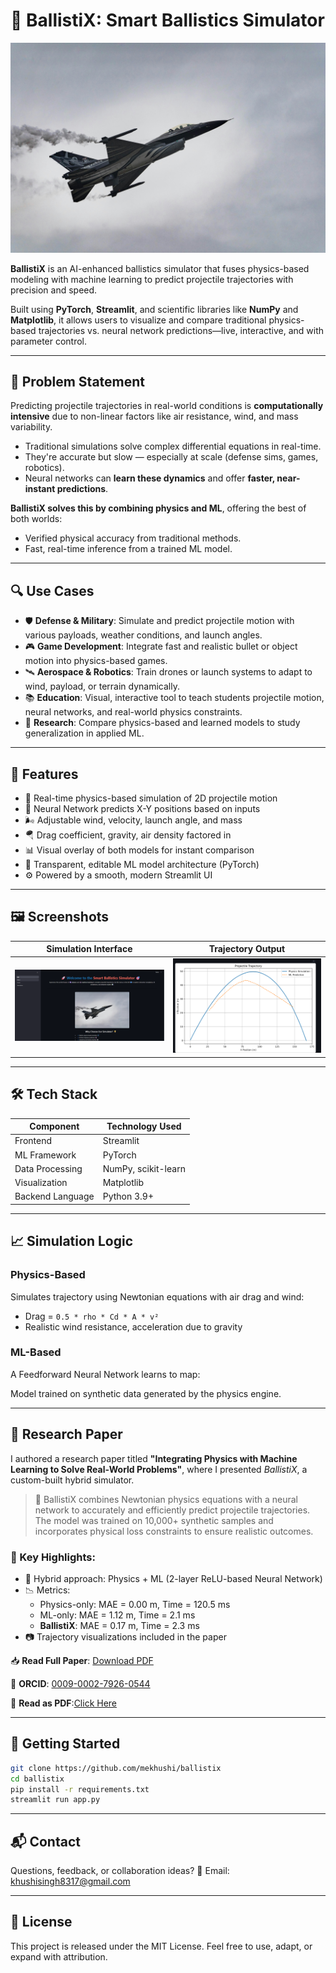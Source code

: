 # 🚀 BallistiX: Smart Ballistics Simulator
![](assets/main.jpg)

**BallistiX** is an AI-enhanced ballistics simulator that fuses physics-based modeling with machine learning to predict projectile trajectories with precision and speed.

Built using **PyTorch**, **Streamlit**, and scientific libraries like **NumPy** and **Matplotlib**, it allows users to visualize and compare traditional physics-based trajectories vs. neural network predictions—live, interactive, and with parameter control.

---

## 🧩 Problem Statement

Predicting projectile trajectories in real-world conditions is **computationally intensive** due to non-linear factors like air resistance, wind, and mass variability.


- Traditional simulations solve complex differential equations in real-time.
- They're accurate but slow — especially at scale (defense sims, games, robotics).
- Neural networks can **learn these dynamics** and offer **faster, near-instant predictions**.

 **BallistiX solves this by combining physics and ML**, offering the best of both worlds:
- Verified physical accuracy from traditional methods.
- Fast, real-time inference from a trained ML model.

---

## 🔍 Use Cases

- 🛡️ **Defense & Military**: Simulate and predict projectile motion with various payloads, weather conditions, and launch angles.
- 🎮 **Game Development**: Integrate fast and realistic bullet or object motion into physics-based games.
- 🛰️ **Aerospace & Robotics**: Train drones or launch systems to adapt to wind, payload, or terrain dynamically.
- 📚 **Education**: Visual, interactive tool to teach students projectile motion, neural networks, and real-world physics constraints.
- 🧪 **Research**: Compare physics-based and learned models to study generalization in applied ML.

---

## 🌟 Features

- 🎯 Real-time physics-based simulation of 2D projectile motion
- 🧠 Neural Network predicts X-Y positions based on inputs
- 🌬️ Adjustable wind, velocity, launch angle, and mass
- 🪂 Drag coefficient, gravity, air density factored in
- 📊 Visual overlay of both models for instant comparison
- 🧪 Transparent, editable ML model architecture (PyTorch)
- ⚙️ Powered by a smooth, modern Streamlit UI

---

## 🖼️ Screenshots

| Simulation Interface | Trajectory Output |
|----------------------|-------------------|
| ![UI](assets/ui.png) | ![Graph](assets/graph.png) |

---

## 🛠️ Tech Stack

| Component        | Technology Used         |
|------------------|--------------------------|
| Frontend         | Streamlit                |
| ML Framework     | PyTorch                  |
| Data Processing  | NumPy, scikit-learn      |
| Visualization    | Matplotlib               |
| Backend Language | Python 3.9+              |

---

## 📈 Simulation Logic

### Physics-Based
Simulates trajectory using Newtonian equations with air drag and wind:
- Drag = `0.5 * rho * Cd * A * v²`
- Realistic wind resistance, acceleration due to gravity

### ML-Based
A Feedforward Neural Network learns to map:


Model trained on synthetic data generated by the physics engine.

---
## 📄 Research Paper

I authored a research paper titled **"Integrating Physics with Machine Learning to Solve Real-World Problems"**, where I presented *BallistiX*, a custom-built hybrid simulator.

> 🔬 BallistiX combines Newtonian physics equations with a neural network to accurately and efficiently predict projectile trajectories. The model was trained on 10,000+ synthetic samples and incorporates physical loss constraints to ensure realistic outcomes.

### 📌 Key Highlights:
- 🔁 Hybrid approach: Physics + ML (2-layer ReLU-based Neural Network)
- 📉 Metrics:  
  - Physics-only: MAE = 0.00 m, Time = 120.5 ms  
  - ML-only: MAE = 1.12 m, Time = 2.1 ms  
  - **BallistiX**: MAE = 0.17 m, Time = 2.3 ms  
- 📷 Trajectory visualizations included in the paper

📥 **Read Full Paper**: [Download PDF](https://orcid.org/0009-0002-7926-0544)  

📌 **ORCID**: [0009-0002-7926-0544](https://orcid.org/0009-0002-7926-0544)

🚀 **Read as PDF**:[Click Here](https://drive.google.com/file/d/1FEEA8XJo1sxMMbx21QGEs9v1lK2tS5M_/view?usp=drive_link)

----

## 🚀 Getting Started

```bash
git clone https://github.com/mekhushi/ballistix
cd ballistix
pip install -r requirements.txt
streamlit run app.py
```

----

## 📬 Contact
Questions, feedback, or collaboration ideas?
📧 Email: khushisingh8317@gmail.com

---

## 📜 License
This project is released under the MIT License.
Feel free to use, adapt, or expand with attribution.





